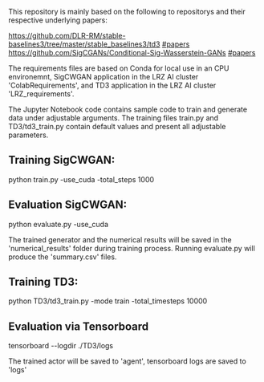 This repository is mainly based on the following to repositorys and their respective underlying papers:

https://github.com/DLR-RM/stable-baselines3/tree/master/stable_baselines3/td3
[#papers](https://arxiv.org/abs/1802.09477)
https://github.com/SigCGANs/Conditional-Sig-Wasserstein-GANs
[#papers](https://onlinelibrary.wiley.com/doi/full/10.1111/mafi.12423)


The requirements files are based on Conda for local use in an CPU environemnt, SigCWGAN application in the LRZ AI cluster 'ColabRequirements', and TD3 application in the LRZ AI cluster 'LRZ_requirements'.

The Jupyter Notebook code contains sample code to train and generate data under adjustable arguments. 
The training files train.py and TD3/td3_train.py contain default values and present all adjustable parameters.




## Training SigCWGAN:
python train.py -use_cuda -total_steps 1000

## Evaluation SigCWGAN:
python evaluate.py -use_cuda

The trained generator and the numerical results will be saved in the 'numerical_results' folder during training process. Running evaluate.py will produce the 'summary.csv' files.



## Training TD3:
python TD3/td3_train.py -mode train -total_timesteps 10000

## Evaluation via Tensorboard
tensorboard --logdir ./TD3/logs

The trained actor will be saved to 'agent', tensorboard logs are saved to 'logs'



